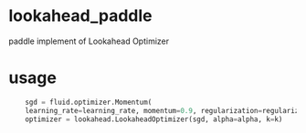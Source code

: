 # lookahead_paddle

paddle implement of Lookahead Optimizer

# usage

```python
    sgd = fluid.optimizer.Momentum(
	learning_rate=learning_rate, momentum=0.9, regularization=regularization)
    optimizer = lookahead.LookaheadOptimizer(sgd, alpha=alpha, k=k)
```
